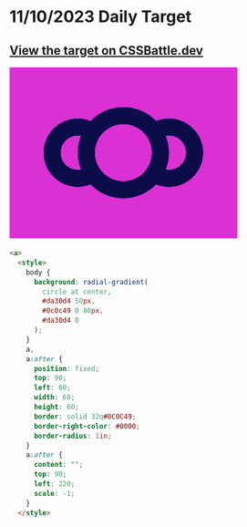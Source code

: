 # 11/10/2023 Daily Target

## [View the target on CSSBattle.dev](https://cssbattle.dev/play/pgrtNasNFbDlzFXxiXzN)

![Alt text](img/target_UOZ7mlK.png?raw=true "Target 11/10/2023")

```html
<a>
  <style>
    body {
      background: radial-gradient(
        circle at center,
        #da30d4 50px,
        #0c0c49 0 80px,
        #da30d4 0
      );
    }
    a,
    a:after {
      position: fixed;
      top: 90;
      left: 60;
      width: 60;
      height: 60;
      border: solid 32q#0C0C49;
      border-right-color: #0000;
      border-radius: 1in;
    }
    a:after {
      content: "";
      top: 90;
      left: 220;
      scale: -1;
    }
  </style>
```
